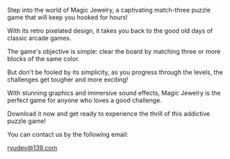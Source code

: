 Step into the world of Magic Jewelry, a captivating match-three puzzle game that will keep you hooked for hours! 

With its retro pixelated design, it takes you back to the good old days of classic arcade games. 

The game's objective is simple: clear the board by matching three or more blocks of the same color. 

But don't be fooled by its simplicity, as you progress through the levels, the challenges get tougher and more exciting! 

With stunning graphics and immersive sound effects, Magic Jewelry is the perfect game for anyone who loves a good challenge. 

Download it now and get ready to experience the thrill of this addictive puzzle game!

You can contact us by the following email:

ryudev@139.com
